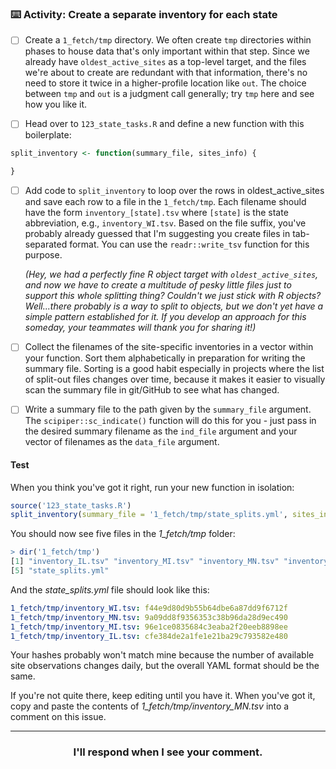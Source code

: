 ### :keyboard: Activity: Create a separate inventory for each state

- [ ] Create a `1_fetch/tmp` directory. We often create `tmp` directories within phases to house data that's only important within that step. Since we already have `oldest_active_sites` as a top-level target, and the files we're about to create are redundant with that information, there's no need to store it twice in a higher-profile location like `out`. The choice between `tmp` and `out` is a judgment call generally; try `tmp` here and see how you like it.

- [ ] Head over to `123_state_tasks.R` and define a new function with this boilerplate:
```r
split_inventory <- function(summary_file, sites_info) {

}
```

- [ ] Add code to `split_inventory` to loop over the rows in oldest_active_sites and save each row to a file in the `1_fetch/tmp`. Each filename should have the form `inventory_[state].tsv` where `[state]` is the state abbreviation, e.g., `inventory_WI.tsv`. Based on the file suffix, you've probably already guessed that I'm suggesting you create files in tab-separated format. You can use the `readr::write_tsv` function for this purpose.

  _(Hey, we had a perfectly fine R object target with `oldest_active_sites`, and now we have to create a multitude of pesky little files just to support this whole splitting thing? Couldn't we just stick with R objects? Well...there probably is a way to split to objects, but we don't yet have a simple pattern established for it. If you develop an approach for this someday, your teammates will thank you for sharing it!)_

- [ ] Collect the filenames of the site-specific inventories in a vector within your function. Sort them alphabetically in preparation for writing the summary file. Sorting is a good habit especially in projects where the list of split-out files changes over time, because it makes it easier to visually scan the summary file in git/GitHub to see what has changed.

- [ ] Write a summary file to the path given by the `summary_file` argument. The `scipiper::sc_indicate()` function will do this for you - just pass in the desired summary filename as the `ind_file` argument and your vector of filenames as the `data_file` argument.

#### Test

When you think you've got it right, run your new function in isolation:
```r
source('123_state_tasks.R')
split_inventory(summary_file = '1_fetch/tmp/state_splits.yml', sites_info = scmake('oldest_active_sites'))
```

You should now see five files in the *1_fetch/tmp* folder:
```r
> dir('1_fetch/tmp')
[1] "inventory_IL.tsv" "inventory_MI.tsv" "inventory_MN.tsv" "inventory_WI.tsv"
[5] "state_splits.yml"
```

And the *state_splits.yml* file should look like this:
```yml
1_fetch/tmp/inventory_WI.tsv: f44e9d80d9b55b64dbe6a87dd9f6712f
1_fetch/tmp/inventory_MN.tsv: 9a09dd8f9356353c38b96da28d9ec490
1_fetch/tmp/inventory_MI.tsv: 96e1ce0835684c3eaba2f20eeb8898ee
1_fetch/tmp/inventory_IL.tsv: cfe384de2a1fe1e21ba29c793582e480
```
Your hashes probably won't match mine because the number of available site observations changes daily, but the overall YAML format should be the same.

If you're not quite there, keep editing until you have it. When you've got it, copy and paste the contents of *1_fetch/tmp/inventory_MN.tsv* into a comment on this issue.

<hr><h3 align="center">I'll respond when I see your comment.</h3>
